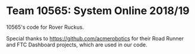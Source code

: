 # Team 10565: System Online 2018/19 #

10565's code for Rover Ruckus.

Special thanks to https://github.com/acmerobotics for their Road Runner and FTC Dashboard projects, which are used in our code.
